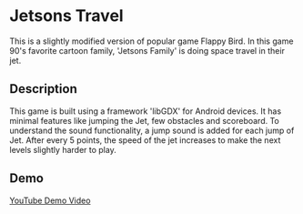 # Jetsons Travel

This is a slightly modified version of popular game Flappy Bird. In this game 90's favorite cartoon family, 'Jetsons Family' is doing space travel in their jet. 

## Description
This game is built using a framework 'libGDX' for Android devices. It has minimal features like jumping the Jet, few obstacles and scoreboard. To understand the sound functionality, a jump sound is added for each jump of Jet. After every 5 points, the speed of the jet increases to make the next levels slightly harder to play.

## Demo

[YouTube Demo Video](https://www.youtube.com/watch?v=yI6eHpRm-KE) 